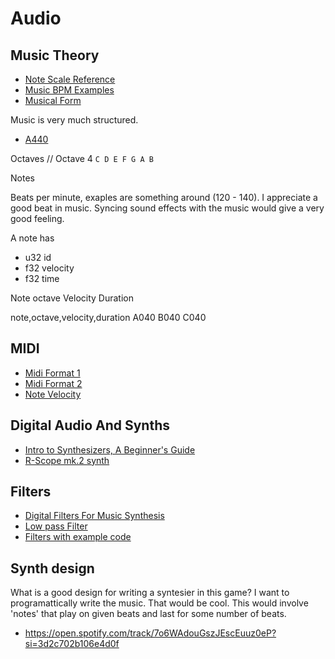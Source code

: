 # Audio

## Music Theory
- [Note Scale Reference](https://pages.mtu.edu/~suits/NoteFreqCalcs.html)
- [Music BPM Examples](https://crypt-of-the-necrodancer.fandom.com/wiki/Music)
- [Musical Form](https://en.wikipedia.org/wiki/Musical_form)

Music is very much structured.

- [A440](https://en.wikipedia.org/wiki/A440_(pitch_standard))

Octaves
// Octave 4
`C D E F G A B`

Notes

Beats per minute, exaples are something around (120 - 140).
I appreciate a good beat in music. Syncing sound effects with the music would give a very good feeling.

A note has
- u32 id
- f32 velocity
- f32 time


Note
octave
Velocity
Duration

note,octave,velocity,duration
A040
B040
C040

## MIDI
- [Midi Format 1](http://www.music.mcgill.ca/~ich/classes/mumt306/StandardMIDIfileformat.html#BMA1_)
- [Midi Format 2](https://electronicmusic.fandom.com/wiki/MIDI)
- [Note Velocity](https://electronicmusic.fandom.com/wiki/Velocity)

## Digital Audio And Synths
- [Intro to Synthesizers, A Beginner's Guide](https://www.youtube.com/watch?v=UmcOvAv-egI)
- [R-Scope mk.2 synth](https://www.youtube.com/watch?v=2XhaSXmPdKI)

## Filters
- [Digital Filters For Music Synthesis](https://karmafx.net/docs/karmafx_digitalfilters.pdf)
- [Low pass Filter](https://en.wikipedia.org/wiki/Low-pass_filter)
- [Filters with example code](https://www.musicdsp.org/en/latest/Filters/29-resonant-filter.html)

## Synth design
What is a good design for writing a syntesier in this game?
I want to programattically write the music. That would be cool.
This would involve 'notes' that play on given beats and last for some number of beats.

- https://open.spotify.com/track/7o6WAdouGszJEscEuuz0eP?si=3d2c702b106e4d0f
